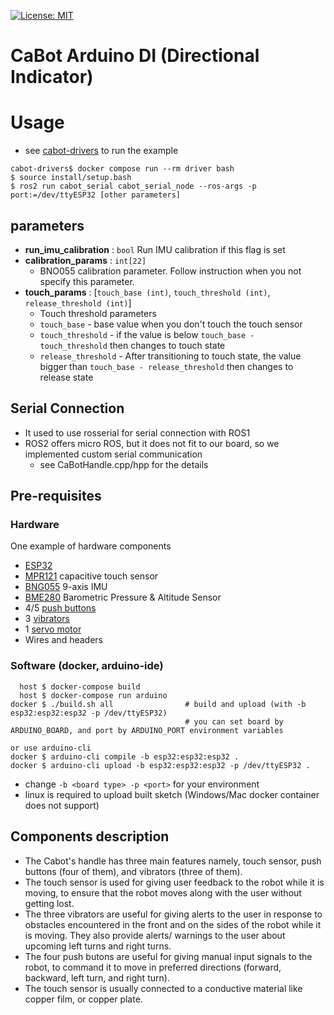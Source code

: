 [![License: MIT](https://img.shields.io/badge/License-MIT-yellow.svg)](https://opensource.org/licenses/MIT)

# CaBot Arduino DI (Directional Indicator)

# Usage
- see [cabot-drivers](https://github.com/CMU-cabot/cabot-drivers) to run the example
```
cabot-drivers$ docker compose run --rm driver bash
$ source install/setup.bash
$ ros2 run cabot_serial cabot_serial_node --ros-args -p port:=/dev/ttyESP32 [other parameters]
```

## parameters

- **run_imu_calibration** : `bool` Run IMU calibration if this flag is set
- **calibration_params** : `int[22]`
  - BNO055 calibration parameter. Follow instruction when you not specify this parameter.
- **touch_params** : [`touch_base (int)`, `touch_threshold (int)`, `release_threshold (int)`]
  - Touch threshold parameters
  - `touch_base` - base value when you don't touch the touch sensor
  - `touch_threshold` - if the value is below `touch_base - touch_threshold` then changes to touch state
  - `release_threshold` - After transitioning to touch state, the value bigger than `touch_base - release_threshold` then changes to release state


## Serial Connection

- It used to use rosserial for serial connection with ROS1
- ROS2 offers micro ROS, but it does not fit to our board, so we implemented custom serial communication
  - see CaBotHandle.cpp/hpp for the details

## Pre-requisites

### Hardware

One example of hardware components

- [ESP32](https://www.espressif.com/en/products/devkits)
- [MPR121](https://www.adafruit.com/product/1982) capacitive touch sensor
- [BNG055](https://www.adafruit.com/product/2472) 9-axis IMU
- [BME280](https://www.adafruit.com/product/2652) Barometric Pressure & Altitude Sensor
- 4/5 [push buttons](https://www.adafruit.com/product/4183)
- 3 [vibrators](https://www.sparkfun.com/products/17590)
- 1 [servo motor](https://kondo-robot.com/product/krs-3304r2-ics)
- Wires and headers

### Software (docker, arduino-ide)

```
  host $ docker-compose build
  host $ docker-compose run arduino
docker $ ./build.sh all                # build and upload (with -b esp32:esp32:esp32 -p /dev/ttyESP32)
                                       # you can set board by ARDUINO_BOARD, and port by ARDUINO_PORT environment variables

or use arduino-cli
docker $ arduino-cli compile -b esp32:esp32:esp32 .
docker $ arduino-cli upload -b esp32:esp32:esp32 -p /dev/ttyESP32 .
```
- change `-b <board type> -p <port>` for your environment
- linux is required to upload built sketch (Windows/Mac docker container does not support)


## Components description

- The Cabot's handle has three main features namely, touch sensor, push buttons (four of them), and vibrators (three of them).
- The touch sensor is used for giving user feedback to the robot while it is moving, to ensure that the robot moves along with the user without getting lost.
- The three vibrators are useful for giving alerts to the user in response to obstacles encountered in the front and on the sides of the robot while it is moving. They also provide alerts/ warnings to the user about upcoming left turns and right turns.
- The four push butons are useful for giving manual input signals to the robot, to command it to move in preferred directions (forward, backward, left turn, and right turn).
- The touch sensor is usually connected to a conductive material like copper film, or copper plate.
